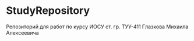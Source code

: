 # StudyRepository
Репозиторий для работ по курсу ИОСУ ст. гр. 
ТУУ-411 Глазкова Михаила Алексеевича
